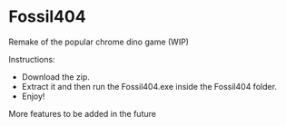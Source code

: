 # Fossil404
Remake of the popular chrome dino game (WIP)

Instructions: 
- Download the zip.
- Extract it and then run the Fossil404.exe inside the Fossil404 folder.
- Enjoy!

More features to be added in the future 
